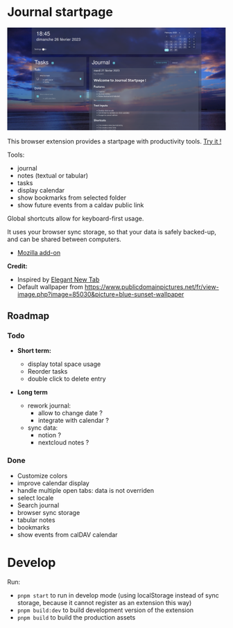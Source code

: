 # Journal startpage

![screenshot](./assets/screenshot.png)


This browser extension provides a startpage with productivity tools.  [Try it !](https://sapristi.github.io/journal-startpage/index.html)

Tools:
 - journal
 - notes (textual or tabular)
 - tasks
 - display calendar
 - show bookmarks from selected folder
 - show future events from a caldav public link

Global shortcuts allow for keyboard-first usage.

It uses your browser sync storage, so that your data is safely backed-up, and can be shared between computers.

- [Mozilla add-on](https://addons.mozilla.org/fr/firefox/addon/journal-startpage/)


**Credit:**

- Inspired by [Elegant New Tab](https://addons.mozilla.org/en-US/firefox/addon/elegant-startage-new-tab/)
- Default wallpaper from https://www.publicdomainpictures.net/fr/view-image.php?image=85030&picture=blue-sunset-wallpaper

## Roadmap

### Todo

- **Short term:**
  - display total space usage
  - Reorder tasks
  - double click to delete entry

- **Long term**
  - rework journal:
    - allow to change date ?
    - integrate with calendar ?
  - sync data:
     - notion ?
     - nextcloud notes ?

### Done

- Customize colors
- improve calendar display
- handle multiple open tabs: data is not overriden
- select locale
- Search journal
- browser sync storage
- tabular notes
- bookmarks
- show events from calDAV calendar

# Develop

Run:

- `pnpm start` to run in develop mode (using localStorage instead of sync storage, because it cannot register as an extension this way)
- `pnpm build:dev` to build development version of the extension
- `pnpm build` to build the production assets
